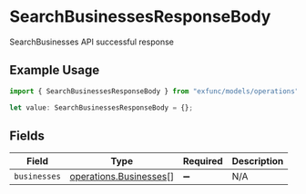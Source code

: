 # SearchBusinessesResponseBody

SearchBusinesses API successful response

## Example Usage

```typescript
import { SearchBusinessesResponseBody } from "exfunc/models/operations";

let value: SearchBusinessesResponseBody = {};
```

## Fields

| Field                                                            | Type                                                             | Required                                                         | Description                                                      |
| ---------------------------------------------------------------- | ---------------------------------------------------------------- | ---------------------------------------------------------------- | ---------------------------------------------------------------- |
| `businesses`                                                     | [operations.Businesses](../../models/operations/businesses.md)[] | :heavy_minus_sign:                                               | N/A                                                              |